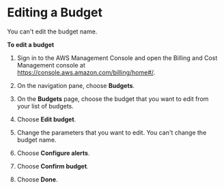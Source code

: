 # Editing a Budget<a name="budgets-edit"></a>

You can't edit the budget name\.

**To edit a budget**

1. Sign in to the AWS Management Console and open the Billing and Cost Management console at [https://console\.aws\.amazon\.com/billing/home\#/](https://console.aws.amazon.com/billing/home)\.

1. On the navigation pane, choose **Budgets**\.

1. On the **Budgets** page, choose the budget that you want to edit from your list of budgets\.

1. Choose **Edit budget**\.

1. Change the parameters that you want to edit\. You can't change the budget name\.

1. Choose **Configure alerts**\.

1. Choose **Confirm budget**\.

1. Choose **Done**\.